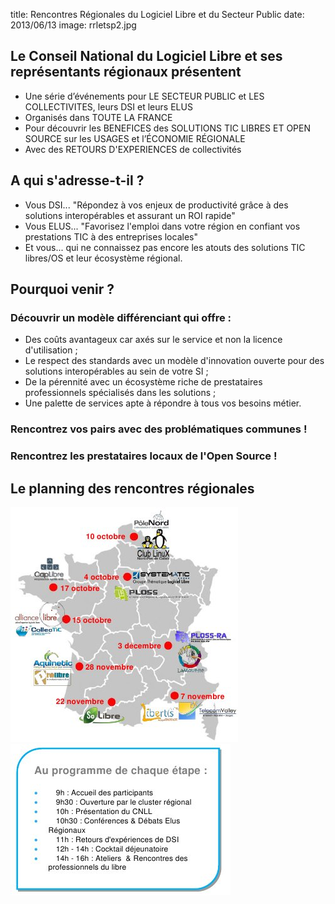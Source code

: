 title: Rencontres Régionales du Logiciel Libre et du Secteur Public
date: 2013/06/13
image: rrletsp2.jpg

## Le Conseil National du Logiciel Libre et ses représentants régionaux présentent
+ Une série d’événements pour LE SECTEUR PUBLIC et LES COLLECTIVITES, leurs DSI et leurs ELUS
+ Organisés dans TOUTE LA FRANCE
+ Pour découvrir les BENEFICES des SOLUTIONS TIC LIBRES ET OPEN SOURCE sur les USAGES et l’ÉCONOMIE RÉGIONALE
+ Avec des RETOURS D'EXPERIENCES de collectivités

## A qui s'adresse-t-il ?
+ Vous DSI... "Répondez à vos enjeux de productivité grâce à des solutions interopérables et assurant un ROI rapide"
+ Vous ELUS... "Favorisez l'emploi dans votre région en confiant vos prestations TIC à des entreprises locales"
+ Et vous... qui ne connaissez pas encore les atouts des solutions TIC libres/OS et leur écosystème régional.

## Pourquoi venir ?
### Découvrir un modèle différenciant qui offre :
+ Des coûts avantageux car axés sur le service et non la licence d'utilisation ;
+ Le respect des standards avec un modèle d'innovation ouverte pour des solutions interopérables au sein de votre SI ;
+ De la pérennité avec un écosystème riche de prestataires professionnels spécialisés dans les solutions ;
+ Une palette de services apte à répondre à tous vos besoins métier.

### Rencontrez vos pairs avec des problématiques communes !

### Rencontrez les prestataires locaux de l'Open Source !

## Le planning des rencontres régionales

![carte des rencontres](../../images/rrletsp.jpg)
![planning](../../images/rrletsp3.jpg)
